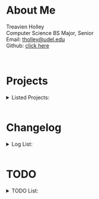 # About Me
Treavien Holley<br/>
Computer Science BS Major, Senior<br/>
Email: tholley@udel.edu<br/>
Github: [click here](https://github.com/TreaHolley/treaholley.github.io)  

<br>

# Projects
<details>
    <summary>Listed Projects:</summary>
    <br>
        <details>
            <summary>Hello World</summary>
                This was completed through the typescript download to confirm that it was downloaded and works correctly. From this I learned Typescript has the ability to create a javascript file to print a string of words to the console. Used the command below in typescript which converted the same command to javascript to print "Hello, World!"
                ```
                console.log('Hello, World!');
                ```
        </details>
</details>

<br>

# Changelog
<details>
    <summary>Log List:</summary>
    <br>
        <details>
            <summary>Week 1</summary>
            <ul>
                <li>Started to work on webpage</li>
                <li>Completed HTML,CSS tutorials</li>
                <li>Upload images to pages</li>
                <li></li>
            </ul>            
        </details>
        <details>
            <summary>Week 2</summary>
            <ul>
                <li></li>
                <li></li>
                <li></li>
                <li></li>
            </ul>            
        </details>
        <details>
            <summary>Week 3</summary>
            <ul>
                <li></li>
                <li></li>
                <li></li>
                <li></li>
            </ul>            
        </details>
        <details>
            <summary>Week 4</summary>
            <ul>
                <li></li>
                <li></li>
                <li></li>
                <li></li>
            </ul>            
        </details>
</details>

<br>

# TODO
<details>
    <summary>TODO List:</summary>
    <br>
        <details>
            <summary>Week 1</summary>
            <ul>
                <li>Update Webpage Design</li>
                <li>Complete Javascript Tutorials</li>
                <li>Figure out scrolling menu in html</li>
                <li>Work on nav bar</li>
            </ul>            
        </details>
        <details>
            <summary>Week 2</summary>
            <ul>
                <li></li>
                <li></li>
                <li></li>
                <li></li>
            </ul>            
        </details>
        <details>
            <summary>Week 3</summary>
            <ul>
                <li></li>
                <li></li>
                <li></li>
                <li></li>
            </ul>            
        </details>
        <details>
            <summary>Week 4</summary>
            <ul>
                <li></li>
                <li></li>
                <li></li>
                <li></li>
            </ul>            
        </details>
</details>

